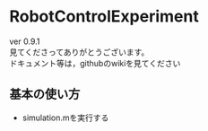 # RobotControlExperiment

ver 0.9.1 <br>
見てくださってありがとうございます。<br>
ドキュメント等は，githubのwikiを見てください<br>
## 基本の使い方
- simulation.mを実行する


